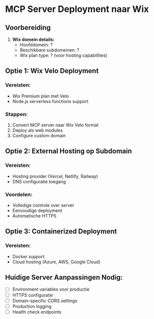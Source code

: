 # MCP Server Deployment naar Wix

## Voorbereiding
1. **Wix domein details:**
   - Hoofddomein: ?
   - Beschikbare subdomeinen: ?
   - Wix plan type: ? (voor hosting capabilities)

## Optie 1: Wix Velo Deployment

### Vereisten:
- Wix Premium plan met Velo
- Node.js serverless functions support

### Stappen:
1. Convert MCP server naar Wix Velo format
2. Deploy als web modules
3. Configure custom domain

## Optie 2: External Hosting op Subdomain

### Vereisten:
- Hosting provider (Vercel, Netlify, Railway)
- DNS configuratie toegang

### Voordelen:
- Volledige controle over server
- Eenvoudige deployment
- Automatische HTTPS

## Optie 3: Containerized Deployment

### Vereisten:
- Docker support
- Cloud hosting (Azure, AWS, Google Cloud)

## Huidige Server Aanpassingen Nodig:
- [ ] Environment variables voor productie
- [ ] HTTPS configuratie
- [ ] Domain-specific CORS settings
- [ ] Production logging
- [ ] Health check endpoints
